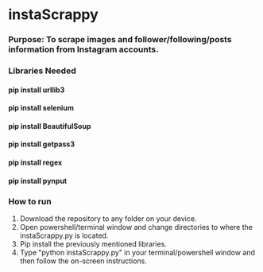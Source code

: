 # instaScrappy

### Purpose: To scrape images and follower/following/posts information from Instagram accounts.

### Libraries Needed
#### pip install urllib3
#### pip install selenium
#### pip install BeautifulSoup
#### pip install getpass3
#### pip install regex
#### pip install pynput

### How to run
1. Download the repository to any folder on your device.
2. Open powershell/terminal window and change directories to where the instaScrappy.py is located.
3. Pip install the previously mentioned libraries.
4. Type "python instaScrappy.py" in your terminal/powershell window and then follow the on-screen instructions.
